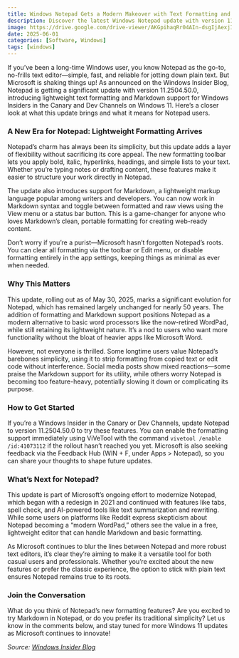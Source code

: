 ```yaml
---
title: Windows Notepad Gets a Modern Makeover with Text Formatting and Markdown Support
description: Discover the latest Windows Notepad update with version 11.2504.50.0, now rolling out to Windows Insiders of canary and dev! This post explores the new text formatting toolbar, Markdown support, and how these features modernize the classic editor. Learn what’s new, why it matters, and how to try it yourself.
image: https://drive.google.com/drive-viewer/AKGpihaqRr04AIn-dsgIjAexjIz7KCYHu3EWObxG0TBH4CghxsEzTrAG-HodRVbWUmO9B6nGBvwRZ3Iw_3dE2Zx7MyB_GP4b_LG5yQk=w1920-h886-rw-v1
date: 2025-06-01
categories: [Software, Windows]
tags: [windows]
---
```

If you’ve been a long-time Windows user, you know Notepad as the go-to, no-frills text editor—simple, fast, and reliable for jotting down plain text. But Microsoft is shaking things up! As announced on the Windows Insider Blog, Notepad is getting a significant update with version 11.2504.50.0, introducing lightweight text formatting and Markdown support for Windows Insiders in the Canary and Dev Channels on Windows 11. Here’s a closer look at what this update brings and what it means for Notepad users.

### A New Era for Notepad: Lightweight Formatting Arrives
Notepad’s charm has always been its simplicity, but this update adds a layer of flexibility without sacrificing its core appeal. The new formatting toolbar lets you apply bold, italic, hyperlinks, headings, and simple lists to your text. Whether you’re typing notes or drafting content, these features make it easier to structure your work directly in Notepad.

The update also introduces support for Markdown, a lightweight markup language popular among writers and developers. You can now work in Markdown syntax and toggle between formatted and raw views using the View menu or a status bar button. This is a game-changer for anyone who loves Markdown’s clean, portable formatting for creating web-ready content.

Don’t worry if you’re a purist—Microsoft hasn’t forgotten Notepad’s roots. You can clear all formatting via the toolbar or Edit menu, or disable formatting entirely in the app settings, keeping things as minimal as ever when needed.[](https://blogs.windows.com/windows-insider/2025/05/30/text-formatting-in-notepad-begin-rolling-out-to-windows-insiders/)

### Why This Matters

This update, rolling out as of May 30, 2025, marks a significant evolution for Notepad, which has remained largely unchanged for nearly 50 years. The addition of formatting and Markdown support positions Notepad as a modern alternative to basic word processors like the now-retired WordPad, while still retaining its lightweight nature. It’s a nod to users who want more functionality without the bloat of heavier apps like Microsoft Word.[](https://www.xda-developers.com/windows-notepad-text-formatting-rolling-out/)[](https://www.bleepingcomputer.com/news/microsoft/microsoft-now-testing-notepad-text-formatting-in-windows-11/)

However, not everyone is thrilled. Some longtime users value Notepad’s barebones simplicity, using it to strip formatting from copied text or edit code without interference. Social media posts show mixed reactions—some praise the Markdown support for its utility, while others worry Notepad is becoming too feature-heavy, potentially slowing it down or complicating its purpose.[](https://tildes.net/~tech/1ob4/text_formatting_in_notepad_begin_rolling_out_to_windows_insiders)[](https://www.reddit.com/r/windowsinsiders/comments/1kza2dy/text_formatting_in_notepad_begin_rolling_out_to/)

### How to Get Started

If you’re a Windows Insider in the Canary or Dev Channels, update Notepad to version 11.2504.50.0 to try these features. You can enable the formatting support immediately using ViVeTool with the command `vivetool /enable /id:41073112` if the rollout hasn’t reached you yet. Microsoft is also seeking feedback via the Feedback Hub (WIN + F, under Apps > Notepad), so you can share your thoughts to shape future updates.[](https://www.elevenforum.com/t/text-formatting-in-notepad-begin-rolling-out-to-windows-insiders-on-windows-11.36599/)[](https://blogs.windows.com/windows-insider/2025/05/30/text-formatting-in-notepad-begin-rolling-out-to-windows-insiders/)

### What’s Next for Notepad?

This update is part of Microsoft’s ongoing effort to modernize Notepad, which began with a redesign in 2021 and continued with features like tabs, spell check, and AI-powered tools like text summarization and rewriting. While some users on platforms like Reddit express skepticism about Notepad becoming a “modern WordPad,” others see the value in a free, lightweight editor that can handle Markdown and basic formatting.[](https://www.reddit.com/r/windowsinsiders/comments/1kza2dy/text_formatting_in_notepad_begin_rolling_out_to/)[](https://www.bleepingcomputer.com/news/microsoft/microsoft-now-testing-notepad-text-formatting-in-windows-11/)

As Microsoft continues to blur the lines between Notepad and more robust text editors, it’s clear they’re aiming to make it a versatile tool for both casual users and professionals. Whether you’re excited about the new features or prefer the classic experience, the option to stick with plain text ensures Notepad remains true to its roots.

### Join the Conversation

What do you think of Notepad’s new formatting features? Are you excited to try Markdown in Notepad, or do you prefer its traditional simplicity? Let us know in the comments below, and stay tuned for more Windows 11 updates as Microsoft continues to innovate!

*Source: [Windows Insider Blog](https://blogs.windows.com/windows-insider/2025/05/30/text-formatting-in-notepad-begin-rolling-out-to-windows-insiders/)*[](https://blogs.windows.com/windows-insider/2025/05/30/text-formatting-in-notepad-begin-rolling-out-to-windows-insiders/)
